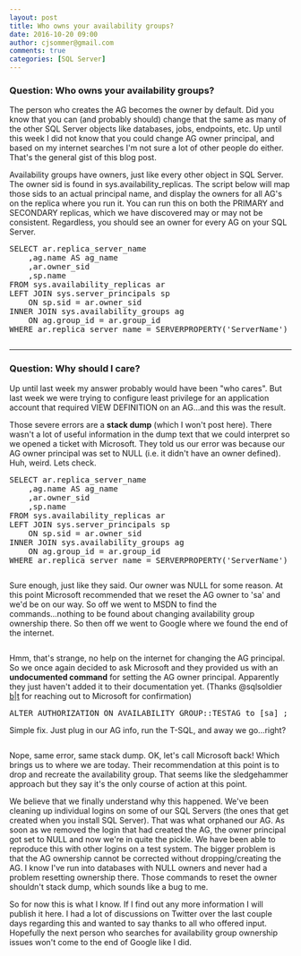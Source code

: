 ```yaml
---
layout: post
title: Who owns your availability groups?
date: 2016-10-20 09:00
author: cjsommer@gmail.com
comments: true
categories: [SQL Server]
---
```

<h3>Question: Who owns your availability groups?</h3>
The person who creates the AG becomes the owner by default. Did you know that you can (and probably should) change that the same as many of the other SQL Server objects like databases, jobs, endpoints, etc. Up until this week I did not know that you could change AG owner principal, and based on my internet searches I'm not sure a lot of other people do either. That's the general gist of this blog post.

Availability groups have owners, just like every other object in SQL Server. The owner sid is found in sys.availability_replicas. The script below will map those sids to an actual principal name, and display the owners for all AG's on the replica where you run it. You can run this on both the PRIMARY and SECONDARY replicas, which we have discovered may or may not be consistent.  Regardless, you should see an owner for every AG on your SQL Server. 
<pre class="theme:ssms2012 lang:tsql decode:true " title="Get owner for all AGs" >
SELECT ar.replica_server_name
	,ag.name AS ag_name
	,ar.owner_sid
	,sp.name
FROM sys.availability_replicas ar
LEFT JOIN sys.server_principals sp
	ON sp.sid = ar.owner_sid 
INNER JOIN sys.availability_groups ag
	ON ag.group_id = ar.group_id
WHERE ar.replica_server_name = SERVERPROPERTY('ServerName') ;
</pre> 
<img alt='' class='alignnone size-full wp-image-1416 ' src='http://www.cjsommer.com/wp-content/uploads/2016/10/img_5808d8ed4c4aa.png' />

<hr>
<h3>Question: Why should I care?</h3>
Up until last week my answer probably would have been "who cares". But last week we were trying to configure least privilege for an application account that required VIEW DEFINITION on an AG...and this was the result. 

<img alt='' class='alignnone size-full wp-image-1366 ' src='http://www.cjsommer.com/wp-content/uploads/2016/10/img_58075c7754ab5.png' />

Those severe errors are a <strong>stack dump</strong> (which I won't post here). There wasn't a lot of useful information in the dump text that we could interpret so we opened a ticket with Microsoft. They told us our error was because our AG owner principal was set to NULL (i.e. it didn't have an owner defined). Huh, weird. Lets check.
<pre class="theme:ssms2012 lang:tsql decode:true " title="Get owner for all AGs" >
SELECT ar.replica_server_name
	,ag.name AS ag_name
	,ar.owner_sid
	,sp.name
FROM sys.availability_replicas ar
LEFT JOIN sys.server_principals sp
	ON sp.sid = ar.owner_sid 
INNER JOIN sys.availability_groups ag
	ON ag.group_id = ar.group_id
WHERE ar.replica_server_name = SERVERPROPERTY('ServerName') ;
</pre> 
<img alt='' class='alignnone size-full wp-image-1417 ' src='http://www.cjsommer.com/wp-content/uploads/2016/10/img_5808d958c76da.png' />

Sure enough, just like they said. Our owner was NULL for some reason. At this point Microsoft recommended that we reset the AG owner to 'sa' and we'd be on our way. So off we went to MSDN to find the commands...nothing to be found about changing availability group ownership there. So then off we went to Google where we found the end of the internet. 

<img alt='' class='alignnone size-full wp-image-1408 ' src='http://www.cjsommer.com/wp-content/uploads/2016/10/img_5807f7578d0ff.png' />

Hmm, that's strange, no help on the internet for changing the AG principal.  So we once again decided to ask Microsoft and they provided us with an <strong>undocumented command</strong> for setting the AG owner principal. Apparently they just haven't added it to their documentation yet. (Thanks @sqlsoldier <a href="http://www.sqlsoldier.com/" target="_blank">b</a>|<a href="https://twitter.com/SQLSoldier" target="_blank">t</a> for reaching out to Microsoft for confirmation)
<pre class="theme:ssms2012 lang:tsql decode:true " title="Set AG owner" >
ALTER AUTHORIZATION ON AVAILABILITY GROUP::TESTAG to [sa] ;
</pre>

Simple fix. Just plug in our AG info, run the T-SQL, and away we go...right?

<img alt='' class='alignnone size-full wp-image-1372 ' src='http://www.cjsommer.com/wp-content/uploads/2016/10/img_58075f43d6c1d.png' />

Nope, same error, same stack dump. OK, let's call Microsoft back! Which brings us to where we are today. Their recommendation at this point is to drop and recreate the availability group. That seems like the sledgehammer approach but they say it's the only course of action at this point. 

We believe that we finally understand why this happened. We've been cleaning up individual logins on some of our SQL Servers (the ones that get created when you install SQL Server). That was what orphaned our AG. As soon as we removed the login that had created the AG, the owner principal got set to NULL and now we're in quite the pickle. We have been able to reproduce this with other logins on a test system. The bigger problem is that the AG ownership cannot be corrected without dropping/creating the AG. I know I've run into databases with NULL owners and never had a problem resetting ownership there. Those commands to reset the owner shouldn't stack dump, which sounds like a bug to me.


So for now this is what I know. If I find out any more information I will publish it here. I had a lot of discussions on Twitter over the last couple days regarding this and wanted to say thanks to all who offered input. Hopefully the next person who searches for availability group ownership issues won't come to the end of Google like I did.





